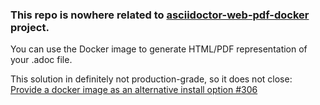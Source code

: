 ### This repo is nowhere related to [asciidoctor-web-pdf-docker](https://github.com/Mogztter/asciidoctor-web-pdf) project.

You can use the Docker image to generate HTML/PDF representation of your .adoc file.

This solution in definitely not production-grade, so it does not
close: [ Provide a docker image as an alternative install option #306 ](https://github.com/Mogztter/asciidoctor-web-pdf/issues/306)
